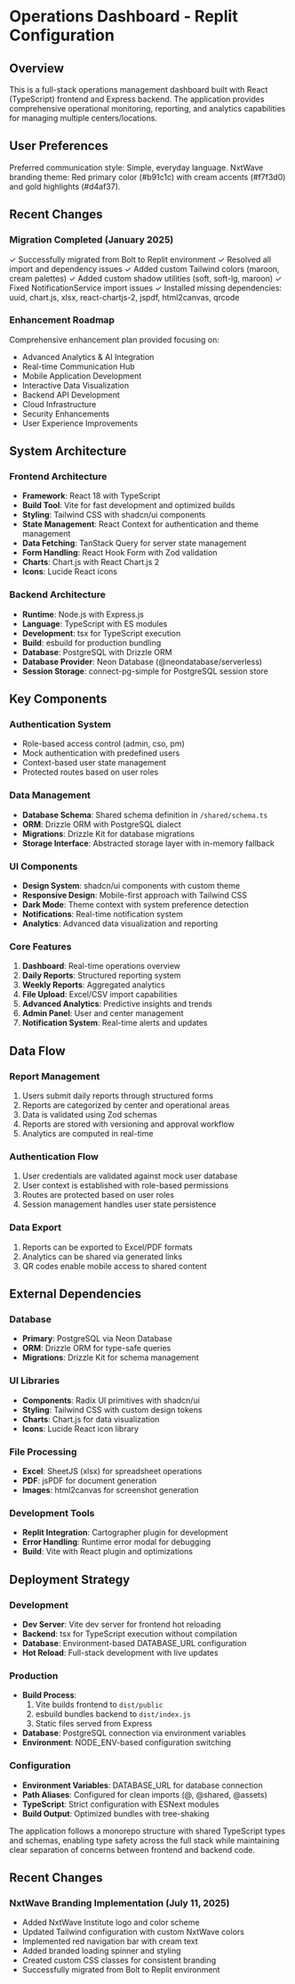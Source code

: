 # Operations Dashboard - Replit Configuration

## Overview

This is a full-stack operations management dashboard built with React (TypeScript) frontend and Express backend. The application provides comprehensive operational monitoring, reporting, and analytics capabilities for managing multiple centers/locations.

## User Preferences

Preferred communication style: Simple, everyday language.
NxtWave branding theme: Red primary color (#b91c1c) with cream accents (#f7f3d0) and gold highlights (#d4af37).

## Recent Changes

### Migration Completed (January 2025)
✓ Successfully migrated from Bolt to Replit environment
✓ Resolved all import and dependency issues
✓ Added custom Tailwind colors (maroon, cream palettes)
✓ Added custom shadow utilities (soft, soft-lg, maroon)
✓ Fixed NotificationService import issues
✓ Installed missing dependencies: uuid, chart.js, xlsx, react-chartjs-2, jspdf, html2canvas, qrcode

### Enhancement Roadmap
Comprehensive enhancement plan provided focusing on:
- Advanced Analytics & AI Integration
- Real-time Communication Hub
- Mobile Application Development
- Interactive Data Visualization
- Backend API Development
- Cloud Infrastructure
- Security Enhancements
- User Experience Improvements

## System Architecture

### Frontend Architecture
- **Framework**: React 18 with TypeScript
- **Build Tool**: Vite for fast development and optimized builds
- **Styling**: Tailwind CSS with shadcn/ui components
- **State Management**: React Context for authentication and theme management
- **Data Fetching**: TanStack Query for server state management
- **Form Handling**: React Hook Form with Zod validation
- **Charts**: Chart.js with React Chart.js 2
- **Icons**: Lucide React icons

### Backend Architecture
- **Runtime**: Node.js with Express.js
- **Language**: TypeScript with ES modules
- **Development**: tsx for TypeScript execution
- **Build**: esbuild for production bundling
- **Database**: PostgreSQL with Drizzle ORM
- **Database Provider**: Neon Database (@neondatabase/serverless)
- **Session Storage**: connect-pg-simple for PostgreSQL session store

## Key Components

### Authentication System
- Role-based access control (admin, cso, pm)
- Mock authentication with predefined users
- Context-based user state management
- Protected routes based on user roles

### Data Management
- **Database Schema**: Shared schema definition in `/shared/schema.ts`
- **ORM**: Drizzle ORM with PostgreSQL dialect
- **Migrations**: Drizzle Kit for database migrations
- **Storage Interface**: Abstracted storage layer with in-memory fallback

### UI Components
- **Design System**: shadcn/ui components with custom theme
- **Responsive Design**: Mobile-first approach with Tailwind CSS
- **Dark Mode**: Theme context with system preference detection
- **Notifications**: Real-time notification system
- **Analytics**: Advanced data visualization and reporting

### Core Features
1. **Dashboard**: Real-time operations overview
2. **Daily Reports**: Structured reporting system
3. **Weekly Reports**: Aggregated analytics
4. **File Upload**: Excel/CSV import capabilities
5. **Advanced Analytics**: Predictive insights and trends
6. **Admin Panel**: User and center management
7. **Notification System**: Real-time alerts and updates

## Data Flow

### Report Management
1. Users submit daily reports through structured forms
2. Reports are categorized by center and operational areas
3. Data is validated using Zod schemas
4. Reports are stored with versioning and approval workflow
5. Analytics are computed in real-time

### Authentication Flow
1. User credentials are validated against mock user database
2. User context is established with role-based permissions
3. Routes are protected based on user roles
4. Session management handles user state persistence

### Data Export
1. Reports can be exported to Excel/PDF formats
2. Analytics can be shared via generated links
3. QR codes enable mobile access to shared content

## External Dependencies

### Database
- **Primary**: PostgreSQL via Neon Database
- **ORM**: Drizzle ORM for type-safe queries
- **Migrations**: Drizzle Kit for schema management

### UI Libraries
- **Components**: Radix UI primitives with shadcn/ui
- **Styling**: Tailwind CSS with custom design tokens
- **Charts**: Chart.js for data visualization
- **Icons**: Lucide React icon library

### File Processing
- **Excel**: SheetJS (xlsx) for spreadsheet operations
- **PDF**: jsPDF for document generation
- **Images**: html2canvas for screenshot generation

### Development Tools
- **Replit Integration**: Cartographer plugin for development
- **Error Handling**: Runtime error modal for debugging
- **Build**: Vite with React plugin and optimizations

## Deployment Strategy

### Development
- **Dev Server**: Vite dev server for frontend hot reloading
- **Backend**: tsx for TypeScript execution without compilation
- **Database**: Environment-based DATABASE_URL configuration
- **Hot Reload**: Full-stack development with live updates

### Production
- **Build Process**: 
  1. Vite builds frontend to `dist/public`
  2. esbuild bundles backend to `dist/index.js`
  3. Static files served from Express
- **Database**: PostgreSQL connection via environment variables
- **Environment**: NODE_ENV-based configuration switching

### Configuration
- **Environment Variables**: DATABASE_URL for database connection
- **Path Aliases**: Configured for clean imports (@, @shared, @assets)
- **TypeScript**: Strict configuration with ESNext modules
- **Build Output**: Optimized bundles with tree-shaking

The application follows a monorepo structure with shared TypeScript types and schemas, enabling type safety across the full stack while maintaining clear separation of concerns between frontend and backend code.

## Recent Changes

### NxtWave Branding Implementation (July 11, 2025)
- Added NxtWave Institute logo and color scheme
- Updated Tailwind configuration with custom NxtWave colors
- Implemented red navigation bar with cream text
- Added branded loading spinner and styling
- Created custom CSS classes for consistent branding
- Successfully migrated from Bolt to Replit environment